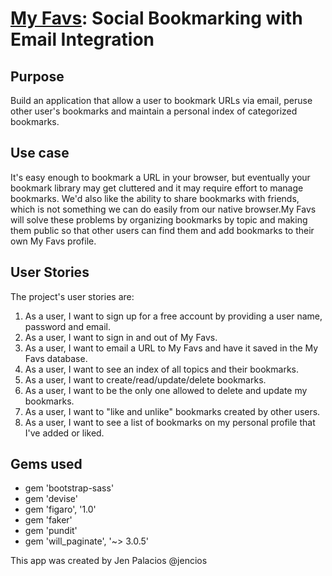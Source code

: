 <h1><a href="https://my-favs.herokuapp.com/">My Favs</a>: Social Bookmarking with Email Integration</h1>

<h2>Purpose</h2> 

Build an application that allow a user to bookmark URLs via email, peruse other user's bookmarks and maintain a personal index of categorized bookmarks.

<h2>Use case</h2>

It's easy enough to bookmark a URL in your browser, but eventually your bookmark library may get cluttered and it may require effort to manage bookmarks. We'd also like the ability to share bookmarks with friends, which is not something we can do easily from our native browser.My Favs will solve these problems by organizing bookmarks by topic and making them public so that other users can find them and add bookmarks to their own My Favs profile.

<h2>User Stories</h2>

The project's user stories are:

<ol>
<li>As a user, I want to sign up for a free account by providing a user name, password and email.</li> 
<li>As a user, I want to sign in and out of My Favs.</li> 
<li>As a user, I want to email a URL to My Favs and have it saved in the My Favs database.</li> 
<li>As a user, I want to see an index of all topics and their bookmarks.</li> 
<li>As a user, I want to create/read/update/delete bookmarks.</li> 
<li>As a user, I want to be the only one allowed to delete and update my bookmarks.</li> 
<li>As a user, I want to "like and unlike" bookmarks created by other users.</li> 
<li>As a user, I want to see a list of bookmarks on my personal profile that I've added or liked.</li>
</ol>

<h2>Gems used</h2>
<ul>
<li>gem 'bootstrap-sass'</li>
<li>gem 'devise'</li>
<li>gem 'figaro', '1.0'</li>
<li>gem 'faker'</li>
<li>gem 'pundit'</li>
<li>gem 'will_paginate', '~> 3.0.5'</li>
</ul>

<p>This app was created by Jen Palacios @jencios</p>